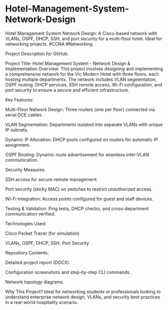 # Hotel-Management-System-Network-Design
Hotel Management System Network Design: A Cisco-based network with VLANs, OSPF, DHCP, SSH, and port security for a multi-floor hotel. Ideal for networking projects. #CCNA #Networking

Project Description for GitHub:

Project Title: Hotel Management System - Network Design & Implementation
Overview:
This project involves designing and implementing a comprehensive network for the Vic Modern Hotel with three floors, each hosting multiple departments. The network includes VLAN segmentation, OSPF routing, DHCP services, SSH remote access, Wi-Fi configuration, and port security to ensure a secure and efficient infrastructure.

Key Features:

Multi-Floor Network Design: Three routers (one per floor) connected via serial DCE cables.

VLAN Segmentation: Departments isolated into separate VLANs with unique IP subnets.

Dynamic IP Allocation: DHCP pools configured on routers for automatic IP assignment.

OSPF Routing: Dynamic route advertisement for seamless inter-VLAN communication.

Security Measures:

SSH access for secure remote management.

Port security (sticky MAC) on switches to restrict unauthorized access.

Wi-Fi Integration: Access points configured for guest and staff devices.

Testing & Validation: Ping tests, DHCP checks, and cross-department communication verified.

Technologies Used:

Cisco Packet Tracer (for simulation)

VLANs, OSPF, DHCP, SSH, Port Security

Repository Contents:

Detailed project report (DOCX).

Configuration screenshots and step-by-step CLI commands.

Network topology diagrams.

Why This Project?
Ideal for networking students or professionals looking to understand enterprise network design, VLANs, and security best practices in a real-world hospitality scenario.
